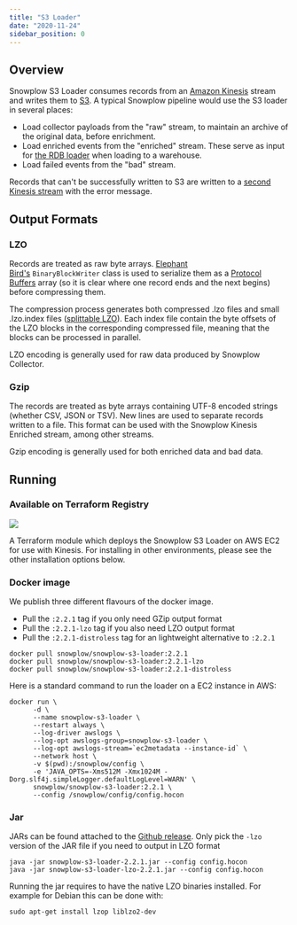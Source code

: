 ```yaml
---
title: "S3 Loader"
date: "2020-11-24"
sidebar_position: 0
---
```


## Overview

Snowplow S3 Loader consumes records from an [Amazon Kinesis](http://aws.amazon.com/kinesis/) stream and writes them to [S3](http://aws.amazon.com/s3/). A typical Snowplow pipeline would use the S3 loader in several places:

- Load collector payloads from the "raw" stream, to maintain an archive of the original data, before enrichment.
- Load enriched events from the "enriched" stream. These serve as input for [the RDB loader](/docs/pipeline-components-and-applications/loaders-storage-targets/snowplow-rdb-loader-3-0-0/) when loading to a warehouse.
- Load failed events from the "bad" stream.

Records that can't be successfully written to S3 are written to a [second Kinesis stream](https://github.com/snowplow/snowplow-s3-loader/blob/master/examples/config.hocon.sample#L75) with the error message.

## Output Formats

### LZO

Records are treated as raw byte arrays. [Elephant Bird's](https://github.com/twitter/elephant-bird/) `BinaryBlockWriter` class is used to serialize them as a [Protocol Buffers](https://github.com/google/protobuf/) array (so it is clear where one record ends and the next begins) before compressing them.

The compression process generates both compressed .lzo files and small .lzo.index files ([splittable LZO](https://github.com/twitter/hadoop-lzo)). Each index file contain the byte offsets of the LZO blocks in the corresponding compressed file, meaning that the blocks can be processed in parallel.

LZO encoding is generally used for raw data produced by Snowplow Collector.

### Gzip

The records are treated as byte arrays containing UTF-8 encoded strings (whether CSV, JSON or TSV). New lines are used to separate records written to a file. This format can be used with the Snowplow Kinesis Enriched stream, among other streams.

Gzip encoding is generally used for both enriched data and bad data.

## Running

### Available on Terraform Registry

[![](https://img.shields.io/static/v1?label=Terraform&message=Registry&color=7B42BC&logo=terraform)](https://registry.terraform.io/modules/snowplow-devops/s3-loader-kinesis-ec2/aws/latest)

A Terraform module which deploys the Snowplow S3 Loader on AWS EC2 for use with Kinesis. For installing in other environments, please see the other installation options below.

### Docker image

We publish three different flavours of the docker image.

- Pull the `:2.2.1` tag if you only need GZip output format
- Pull the `:2.2.1-lzo` tag if you also need LZO output format
- Pull the `:2.2.1-distroless` tag for an lightweight alternative to `:2.2.1`

```
docker pull snowplow/snowplow-s3-loader:2.2.1
docker pull snowplow/snowplow-s3-loader:2.2.1-lzo
docker pull snowplow/snowplow-s3-loader:2.2.1-distroless
```

Here is a standard command to run the loader on a EC2 instance in AWS:

```
docker run \
      -d \
      --name snowplow-s3-loader \
      --restart always \
      --log-driver awslogs \
      --log-opt awslogs-group=snowplow-s3-loader \
      --log-opt awslogs-stream=`ec2metadata --instance-id` \
      --network host \
      -v $(pwd):/snowplow/config \      
      -e 'JAVA_OPTS=-Xms512M -Xmx1024M -Dorg.slf4j.simpleLogger.defaultLogLevel=WARN' \           
      snowplow/snowplow-s3-loader:2.2.1 \       
      --config /snowplow/config/config.hocon
```

### Jar

JARs can be found attached to the [Github release](https://github.com/snowplow/snowplow-s3-loader/releases). Only pick the `-lzo` version of the JAR file if you need to output in LZO format

```
java -jar snowplow-s3-loader-2.2.1.jar --config config.hocon
java -jar snowplow-s3-loader-lzo-2.2.1.jar --config config.hocon
```

Running the jar requires to have the native LZO binaries installed. For example for Debian this can be done with:

```
sudo apt-get install lzop liblzo2-dev
```
